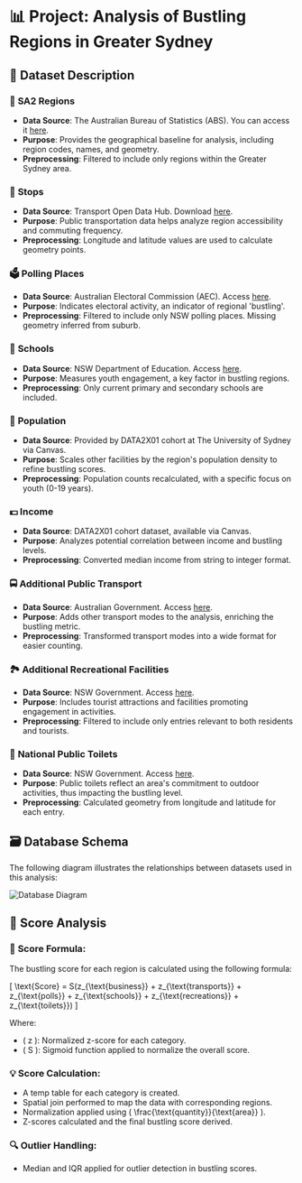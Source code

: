 # 📊 Project: Analysis of Bustling Regions in Greater Sydney

## 📍 Dataset Description

### 🚏 **SA2 Regions**
- **Data Source**: The Australian Bureau of Statistics (ABS). You can access it [here](https://www.abs.gov.au/).
- **Purpose**: Provides the geographical baseline for analysis, including region codes, names, and geometry.
- **Preprocessing**: Filtered to include only regions within the Greater Sydney area.

### 🚌 **Stops**
- **Data Source**: Transport Open Data Hub. Download [here](https://opendata.transport.nsw.gov.au/dataset/timetables-complete-gtfs).
- **Purpose**: Public transportation data helps analyze region accessibility and commuting frequency.
- **Preprocessing**: Longitude and latitude values are used to calculate geometry points.

### 🗳️ **Polling Places**
- **Data Source**: Australian Electoral Commission (AEC). Access [here](https://results.aec.gov.au/24310/Website/HouseDownloadsMenu-24310-Csv.htm).
- **Purpose**: Indicates electoral activity, an indicator of regional 'bustling'.
- **Preprocessing**: Filtered to include only NSW polling places. Missing geometry inferred from suburb.

### 🏫 **Schools**
- **Data Source**: NSW Department of Education. Access [here](https://data.cese.nsw.gov.au/data/dataset/school-intake-zones-catchment-areas-for-nsw-government-schools).
- **Purpose**: Measures youth engagement, a key factor in bustling regions.
- **Preprocessing**: Only current primary and secondary schools are included.

### 👥 **Population**
- **Data Source**: Provided by DATA2X01 cohort at The University of Sydney via Canvas.
- **Purpose**: Scales other facilities by the region's population density to refine bustling scores.
- **Preprocessing**: Population counts recalculated, with a specific focus on youth (0-19 years).

### 💵 **Income**
- **Data Source**: DATA2X01 cohort dataset, available via Canvas.
- **Purpose**: Analyzes potential correlation between income and bustling levels.
- **Preprocessing**: Converted median income from string to integer format.

### 🚍 **Additional Public Transport**
- **Data Source**: Australian Government. Access [here](https://data.gov.au/dataset/ds-nsw-1311d015-a1ea-427f-b2c7-f161063719c9/details?q=).
- **Purpose**: Adds other transport modes to the analysis, enriching the bustling metric.
- **Preprocessing**: Transformed transport modes into a wide format for easier counting.

### 🏞️ **Additional Recreational Facilities**
- **Data Source**: NSW Government. Access [here](https://portal.spatial.nsw.gov.au/portal/home/item.html?id=a761e34d6be04bf6ac133d204e7c0d44).
- **Purpose**: Includes tourist attractions and facilities promoting engagement in activities.
- **Preprocessing**: Filtered to include only entries relevant to both residents and tourists.

### 🚻 **National Public Toilets**
- **Data Source**: NSW Government. Access [here](https://portal.spatial.nsw.gov.au/portal/apps/sites/#/homepage).
- **Purpose**: Public toilets reflect an area's commitment to outdoor activities, thus impacting the bustling level.
- **Preprocessing**: Calculated geometry from longitude and latitude for each entry.

## 🗃️ **Database Schema**

The following diagram illustrates the relationships between datasets used in this analysis:

![Database Diagram](dbdiagram.png)

## 🔢 **Score Analysis**

### 📝 **Score Formula**:
The bustling score for each region is calculated using the following formula:

\[
\text{Score} = S(z_{\text{business}} + z_{\text{transports}} + z_{\text{polls}} + z_{\text{schools}} + z_{\text{recreations}} + z_{\text{toilets}})
\]

Where:
- \( z \): Normalized z-score for each category.
- \( S \): Sigmoid function applied to normalize the overall score.

### 💡 **Score Calculation**:
- A temp table for each category is created.
- Spatial join performed to map the data with corresponding regions.
- Normalization applied using \( \frac{\text{quantity}}{\text{area}} \).
- Z-scores calculated and the final bustling score derived.

### 🔍 **Outlier Handling**:
- Median and IQR applied for outlier detection in bustling scores.
